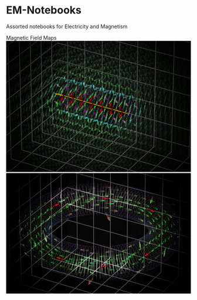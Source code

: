 # EM-Notebooks
Assorted notebooks for Electricity and Magnetism

Magnetic Field Maps
![Line Current](/Magnetic%20Field%20Distributions/renderings/BFieldDueToLine_EmphasisAdded_B.jpg?raw=true "Magnetic field due to a line of current")
![Toroid](/Magnetic%20Field%20Distributions/renderings/BFieldDueToToroid_EmphasisAdded_D.jpg?raw=true "Magnetic field due to a toroid")